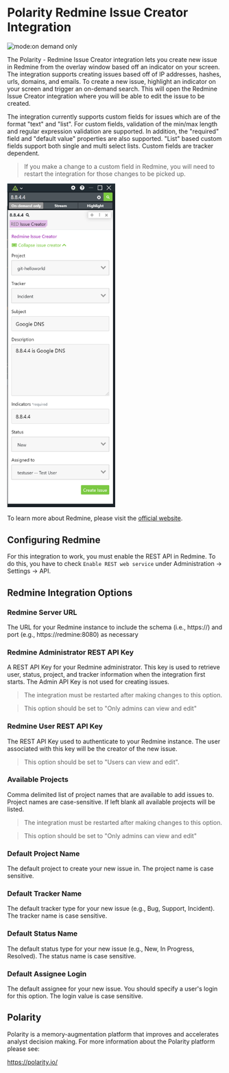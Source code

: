 # Polarity Redmine Issue Creator Integration

![mode:on demand only](https://img.shields.io/badge/mode-on%20demand%20only-blue.svg)

The Polarity - Redmine Issue Creator integration lets you create new issue in Redmine from the overlay window based off an indicator on your screen.  The integration supports creating issues based off of IP addresses, hashes, urls, domains, and emails. To create a new issue, highlight an indicator on your screen and trigger an on-demand search.  This will open the Redmine Issue Creator integration where you will be able to edit the issue to be created.

The integration currently supports custom fields for issues which are of the format "text" and "list".  For custom fields, validation of the min/max length and regular expression validation are supported.  In addition, the "required" field and "default value" properties are also supported.  "List" based custom fields support both single and multi select lists. Custom fields are tracker dependent. 

> If you make a change to a custom field in Redmine, you will need to restart the integration for those changes to be picked up.

<img src="./images/overlay.png" width="50%">

To learn more about Redmine, please visit the [official website](https://www.redmine.org/).

## Configuring Redmine

For this integration to work, you must enable the REST API in Redmine.  To do this, you have to check `Enable REST web service` under Administration -> Settings -> API.

## Redmine Integration Options

### Redmine Server URL

The URL for your Redmine instance to include the schema (i.e., https://) and port (e.g., https://redmine:8080) as necessary

### Redmine Administrator REST API Key

A REST API Key for your Redmine administrator. This key is used to retrieve user, status, project, and tracker information when the integration first starts. The Admin API Key is not used for creating issues. 

> The integration must be restarted after making changes to this option.

> This option should be set to "Only admins can view and edit"

### Redmine User REST API Key

The REST API Key used to authenticate to your Redmine instance.  The user associated with this key will be the creator of the new issue.  

> This option should be set to "Users can view and edit".

### Available Projects

Comma delimited list of project names that are available to add issues to. Project names are case-sensitive. If left blank all available projects will be listed.

> The integration must be restarted after making changes to this option.
 
> This option should be set to "Only admins can view and edit"

### Default Project Name

The default project to create your new issue in. The project name is case sensitive.

### Default Tracker Name

The default tracker type for your new issue (e.g., Bug, Support, Incident). The tracker name is case sensitive.

### Default Status Name

The default status type for your new issue (e.g., New, In Progress, Resolved). The status name is case sensitive.

### Default Assignee Login

The default assignee for your new issue. You should specify a user's login for this option. The login value is case sensitive.

## Polarity

Polarity is a memory-augmentation platform that improves and accelerates analyst decision making. For more information about the Polarity platform please see:

https://polarity.io/
